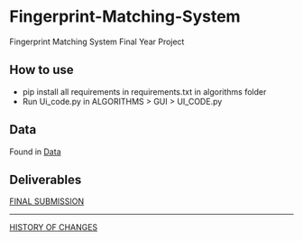 # Fingerprint-Matching-System
 Fingerprint Matching System Final Year Project 

## How to use
- pip install all requirements in requirements.txt in algorithms folder
- Run Ui_code.py in ALGORITHMS > GUI > UI_CODE.py

## Data
Found in [Data](https://github.com/Mini-Sylar/Fingerprint-Matching-System/tree/main/Algorithms/Data)

## Deliverables
[FINAL SUBMISSION](https://github.com/Mini-Sylar/Fingerprint-Matching-System/tree/main/Deliverables/FinalSubmission)

<hr/>

[HISTORY OF CHANGES](https://github.com/Mini-Sylar/Fingerprint-Matching-System/tree/main/Deliverables)
